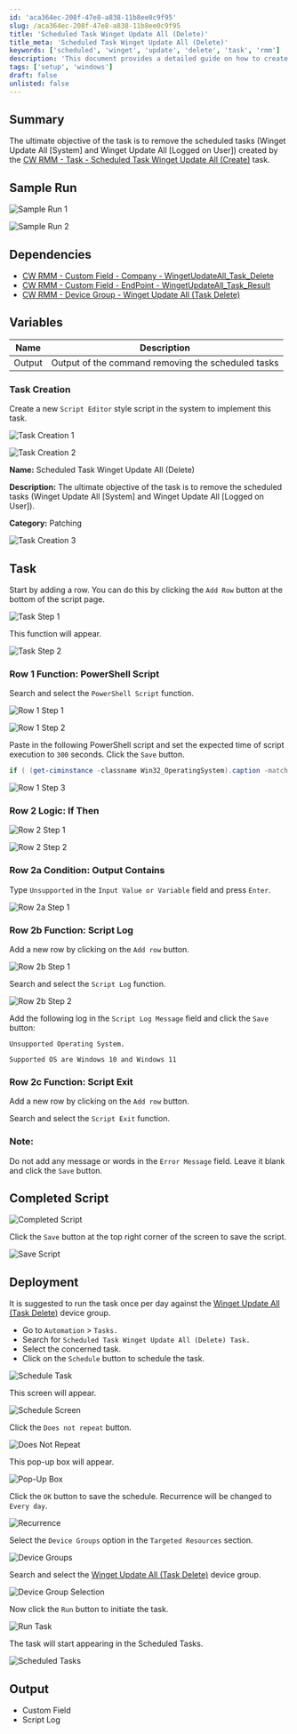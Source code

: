 ```yaml
---
id: 'aca364ec-208f-47e8-a838-11b8ee0c9f95'
slug: /aca364ec-208f-47e8-a838-11b8ee0c9f95
title: 'Scheduled Task Winget Update All (Delete)'
title_meta: 'Scheduled Task Winget Update All (Delete)'
keywords: ['scheduled', 'winget', 'update', 'delete', 'task', 'rmm']
description: 'This document provides a detailed guide on how to create and deploy a task to remove scheduled tasks related to the Winget Update All feature in ConnectWise RMM. It includes sample runs, dependencies, variables, task creation steps, and deployment instructions.'
tags: ['setup', 'windows']
draft: false
unlisted: false
---
```


## Summary

The ultimate objective of the task is to remove the scheduled tasks (Winget Update All [System] and Winget Update All [Logged on User]) created by the [CW RMM - Task - Scheduled Task Winget Update All (Create)](/docs/a898b5ac-23d0-4e0d-89e5-79bca2277a6e) task.

## Sample Run

![Sample Run 1](../../../static/img/Scheduled-Task-Winget-Update-All-(Delete)/image_1.png)

![Sample Run 2](../../../static/img/Scheduled-Task-Winget-Update-All-(Delete)/image_2.png)

## Dependencies

- [CW RMM - Custom Field - Company - WingetUpdateAll_Task_Delete](/docs/a398be5b-5709-4ab5-ac33-7feca8fbc00a)
- [CW RMM - Custom Field - EndPoint - WingetUpdateAll_Task_Result](/docs/a6ff85ad-b8e9-4e0f-9e2f-db964d483e5f)
- [CW RMM - Device Group - Winget Update All (Task Delete)](/docs/a8ce29e2-502c-4bb8-a959-c7eb59e38808)

## Variables

| Name   | Description                                               |
|--------|-----------------------------------------------------------|
| Output | Output of the command removing the scheduled tasks       |

### Task Creation

Create a new `Script Editor` style script in the system to implement this task.

![Task Creation 1](../../../static/img/Scheduled-Task-Winget-Update-All-(Delete)/image_3.png)

![Task Creation 2](../../../static/img/Scheduled-Task-Winget-Update-All-(Delete)/image_4.png)

**Name:** Scheduled Task Winget Update All (Delete)

**Description:** The ultimate objective of the task is to remove the scheduled tasks (Winget Update All [System] and Winget Update All [Logged on User]).

**Category:** Patching

![Task Creation 3](../../../static/img/Scheduled-Task-Winget-Update-All-(Delete)/image_5.png)

## Task

Start by adding a row. You can do this by clicking the `Add Row` button at the bottom of the script page.

![Task Step 1](../../../static/img/Scheduled-Task-Winget-Update-All-(Delete)/image_6.png)

This function will appear.

![Task Step 2](../../../static/img/Scheduled-Task-Winget-Update-All-(Delete)/image_7.png)

### Row 1 Function: PowerShell Script

Search and select the `PowerShell Script` function.

![Row 1 Step 1](../../../static/img/Scheduled-Task-Winget-Update-All-(Delete)/image_8.png)

![Row 1 Step 2](../../../static/img/Scheduled-Task-Winget-Update-All-(Delete)/image_9.png)

Paste in the following PowerShell script and set the expected time of script execution to `300` seconds. Click the `Save` button.

```powershell
if ( (get-ciminstance -classname Win32_OperatingSystem).caption -match 'Windows 1[01]' ) { 'Supported' } else { 'Unsupported' }
```

![Row 1 Step 3](../../../static/img/Scheduled-Task-Winget-Update-All-(Delete)/image_10.png)

### Row 2 Logic: If Then

![Row 2 Step 1](../../../static/img/Scheduled-Task-Winget-Update-All-(Delete)/image_11.png)

![Row 2 Step 2](../../../static/img/Scheduled-Task-Winget-Update-All-(Delete)/image_12.png)

### Row 2a Condition: Output Contains

Type `Unsupported` in the `Input Value or Variable` field and press `Enter`.

![Row 2a Step 1](../../../static/img/Scheduled-Task-Winget-Update-All-(Delete)/image_13.png)

### Row 2b Function: Script Log

Add a new row by clicking on the `Add row` button.

![Row 2b Step 1](../../../static/img/Scheduled-Task-Winget-Update-All-(Delete)/image_14.png)

Search and select the `Script Log` function.

![Row 2b Step 2](../../../static/img/Scheduled-Task-Winget-Update-All-(Delete)/image_15.png)

Add the following log in the `Script Log Message` field and click the `Save` button:

```plaintext
Unsupported Operating System.
```

```plaintext
Supported OS are Windows 10 and Windows 11
```

### Row 2c Function: Script Exit

Add a new row by clicking on the `Add row` button.

Search and select the `Script Exit` function.

### Note:
Do not add any message or words in the `Error Message` field. Leave it blank and click the `Save` button.

## Completed Script

![Completed Script](../../../static/img/Scheduled-Task-Winget-Update-All-(Delete)/image_16.png)

Click the `Save` button at the top right corner of the screen to save the script.

![Save Script](../../../static/img/Scheduled-Task-Winget-Update-All-(Delete)/image_17.png)

## Deployment

It is suggested to run the task once per day against the [Winget Update All (Task Delete)](/docs/a8ce29e2-502c-4bb8-a959-c7eb59e38808) device group.

- Go to `Automation` > `Tasks.`
- Search for `Scheduled Task Winget Update All (Delete) Task.`
- Select the concerned task.
- Click on the `Schedule` button to schedule the task.

![Schedule Task](../../../static/img/Scheduled-Task-Winget-Update-All-(Delete)/image_18.png)

This screen will appear.

![Schedule Screen](../../../static/img/Scheduled-Task-Winget-Update-All-(Delete)/image_19.png)

Click the `Does not repeat` button.

![Does Not Repeat](../../../static/img/Scheduled-Task-Winget-Update-All-(Delete)/image_20.png)

This pop-up box will appear.

![Pop-Up Box](../../../static/img/Scheduled-Task-Winget-Update-All-(Delete)/image_21.png)

Click the `OK` button to save the schedule. Recurrence will be changed to `Every day`.

![Recurrence](../../../static/img/Scheduled-Task-Winget-Update-All-(Delete)/image_22.png)

Select the `Device Groups` option in the `Targeted Resources` section.

![Device Groups](../../../static/img/Scheduled-Task-Winget-Update-All-(Delete)/image_23.png)

Search and select the [Winget Update All (Task Delete)](/docs/a8ce29e2-502c-4bb8-a959-c7eb59e38808) device group.

![Device Group Selection](../../../static/img/Scheduled-Task-Winget-Update-All-(Delete)/image_24.png)

Now click the `Run` button to initiate the task.

![Run Task](../../../static/img/Scheduled-Task-Winget-Update-All-(Delete)/image_25.png)

The task will start appearing in the Scheduled Tasks.

![Scheduled Tasks](../../../static/img/Scheduled-Task-Winget-Update-All-(Delete)/image_26.png)

## Output

- Custom Field
- Script Log


